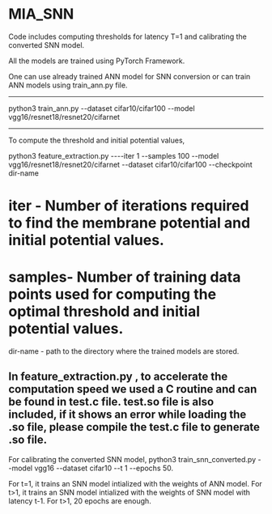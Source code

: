# MIA_SNN

Code includes computing thresholds for latency T=1 and calibrating the converted SNN model.

All the models are trained using PyTorch Framework.



One can use already trained ANN model for SNN conversion or can train ANN models using train_ann.py  file.

---------------------------------------------------------------------------------------------------------
python3 train_ann.py --dataset cifar10/cifar100 --model vgg16/resnet18/resnet20/cifarnet 


---------------------------------------------------------------------------------------------------------
To compute the threshold and initial potential values, 

python3 feature_extraction.py ----iter 1 --samples 100 --model vgg16/resnet18/resnet20/cifarnet --dataset  cifar10/cifar100 
--checkpoint dir-name

# iter - Number of iterations required to find the membrane potential and initial potential values.
# samples- Number of training data points used for computing the optimal threshold and initial potential values. 
dir-name - path to the directory where the trained models are stored.

In feature_extraction.py , to accelerate the computation speed we used a C routine and can be found in test.c file. test.so file
is also included, if it shows an error while loading the .so file, please compile the test.c file to generate .so file.
---------------------------------------------------------------------------------------------------------
For calibrating the converted SNN model, 
python3 train_snn_converted.py --model vgg16 --dataset cifar10 --t 1 --epochs 50.

For t=1, it trains an SNN model intialized with the weights of ANN model.
For t>1, it trains an SNN model intialized with the weights of SNN model with latency t-1. 
For t>1, 20 epochs are enough.

